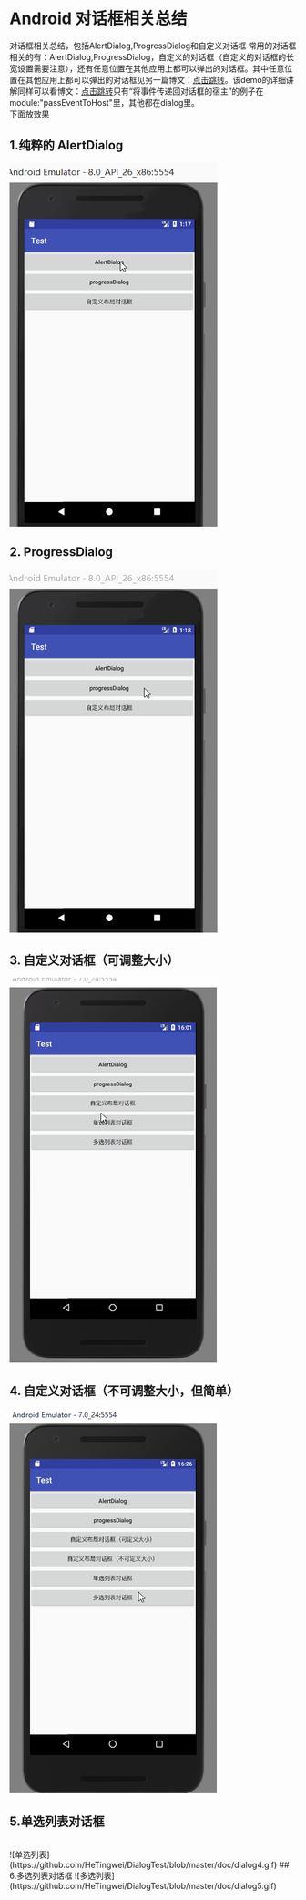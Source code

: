 # Android 对话框相关总结
对话框相关总结，包括AlertDialog,ProgressDialog和自定义对话框
常用的对话框相关的有：AlertDialog,ProgressDialog，自定义的对话框（自定义的对话框的长宽设置需要注意），还有任意位置在其他应用上都可以弹出的对话框。其中任意位置在其他应用上都可以弹出的对话框见另一篇博文：[点击跳转](http://blog.csdn.net/htwhtw123/article/details/71758817)。该demo的详细讲解同样可以看博文：[点击跳转](http://blog.csdn.net/htwhtw123/article/details/77488040)只有“将事件传递回对话框的宿主”的例子在module:"passEventToHost"里，其他都在dialog里。<br>
下面放效果
<br>
## 1.纯粹的 AlertDialog
![AlertDialog](https://github.com/HeTingwei/DialogTest/blob/master/doc/dialog1.gif)
## 2. ProgressDialog
![ProgressDialog](https://github.com/HeTingwei/DialogTest/blob/master/doc/dialog2.gif)
## 3. 自定义对话框（可调整大小）
![自定义对话框](https://github.com/HeTingwei/DialogTest/blob/master/doc/dialog3.gif)
## 4. 自定义对话框（不可调整大小，但简单）
![自定义对话框](https://github.com/HeTingwei/DialogTest/blob/master/doc/dialogX.gif)
## 5.单选列表对话框
<br>
![单选列表](https://github.com/HeTingwei/DialogTest/blob/master/doc/dialog4.gif)
## 6.多选列表对话框
![多选列表](https://github.com/HeTingwei/DialogTest/blob/master/doc/dialog5.gif)
